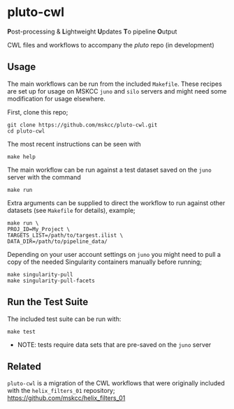 # pluto-cwl

**P**ost-processing & **L**ightweight **U**pdates **T**o pipeline **O**utput

CWL files and workflows to accompany the *pluto* repo (in development)

## Usage

The main workflows can be run from the included `Makefile`. These recipes are set up for usage on MSKCC `juno` and `silo` servers and might need some modification for usage elsewhere.

First, clone this repo;

```
git clone https://github.com/mskcc/pluto-cwl.git
cd pluto-cwl
```

The most recent instructions can be seen with

```
make help
```

The main workflow can be run against a test dataset saved on the `juno` server with the command

```
make run
```

Extra arguments can be supplied to direct the workflow to run against other datasets (see `Makefile` for details), example;

```
make run \
PROJ_ID=My_Project \
TARGETS_LIST=/path/to/targest.ilist \
DATA_DIR=/path/to/pipeline_data/
```

Depending on your user account settings on `juno` you might need to pull a copy of the needed Singularity containers manually before running;

```
make singularity-pull
make singularity-pull-facets
```

## Run the Test Suite

The included test suite can be run with:

```
make test
```

- NOTE: tests require data sets that are pre-saved on the `juno` server

## Related

`pluto-cwl` is a migration of the CWL workflows that were originally included with the `helix_filters_01` repository; https://github.com/mskcc/helix_filters_01
